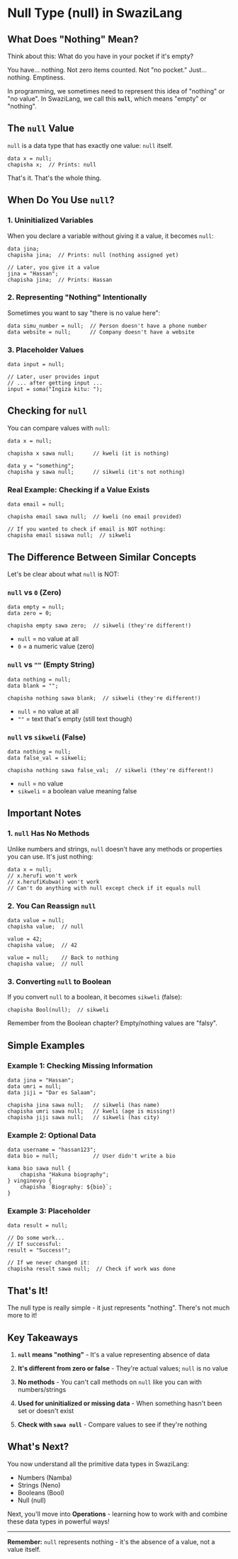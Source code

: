# Null Type (null) in SwaziLang

## What Does "Nothing" Mean?

Think about this: What do you have in your pocket if it's empty?

You have... nothing. Not zero items counted. Not "no pocket." Just... nothing. Emptiness.

In programming, we sometimes need to represent this idea of "nothing" or "no value". In SwaziLang, we call this **`null`**, which means "empty" or "nothing".

## The `null` Value

`null` is a data type that has exactly one value: `null` itself.

```swazi
data x = null;
chapisha x;  // Prints: null
```

That's it. That's the whole thing.

## When Do You Use `null`?

### 1. Uninitialized Variables

When you declare a variable without giving it a value, it becomes `null`:

```swazi
data jina;
chapisha jina;  // Prints: null (nothing assigned yet)

// Later, you give it a value
jina = "Hassan";
chapisha jina;  // Prints: Hassan
```

### 2. Representing "Nothing" Intentionally

Sometimes you want to say "there is no value here":

```swazi
data simu_number = null;  // Person doesn't have a phone number
data website = null;      // Company doesn't have a website
```

### 3. Placeholder Values

```swazi
data input = null;

// Later, user provides input
// ... after getting input ...
input = soma("Ingiza kitu: ");
```

## Checking for `null`

You can compare values with `null`:

```swazi
data x = null;

chapisha x sawa null;      // kweli (it is nothing)

data y = "something";
chapisha y sawa null;      // sikweli (it's not nothing)
```

### Real Example: Checking if a Value Exists

```swazi
data email = null;

chapisha email sawa null;  // kweli (no email provided)

// If you wanted to check if email is NOT nothing:
chapisha email sisawa null;  // sikweli
```

## The Difference Between Similar Concepts

Let's be clear about what `null` is NOT:

### `null` vs `0` (Zero)

```swazi
data empty = null;
data zero = 0;

chapisha empty sawa zero;  // sikweli (they're different!)
```

- `null` = no value at all
- `0` = a numeric value (zero)

### `null` vs `""` (Empty String)

```swazi
data nothing = null;
data blank = "";

chapisha nothing sawa blank;  // sikweli (they're different!)
```

- `null` = no value at all
- `""` = text that's empty (still text though)

### `null` vs `sikweli` (False)

```swazi
data nothing = null;
data false_val = sikweli;

chapisha nothing sawa false_val;  // sikweli (they're different!)
```

- `null` = no value
- `sikweli` = a boolean value meaning false

## Important Notes

### 1. `null` Has No Methods

Unlike numbers and strings, `null` doesn't have any methods or properties you can use. It's just nothing:

```swazi
data x = null;
// x.herufi won't work
// x.herufiKubwa() won't work
// Can't do anything with null except check if it equals null
```

### 2. You Can Reassign `null`

```swazi
data value = null;
chapisha value;  // null

value = 42;
chapisha value;  // 42

value = null;    // Back to nothing
chapisha value;  // null
```

### 3. Converting `null` to Boolean

If you convert `null` to a boolean, it becomes `sikweli` (false):

```swazi
chapisha Bool(null);  // sikweli
```

Remember from the Boolean chapter? Empty/nothing values are "falsy".

## Simple Examples

### Example 1: Checking Missing Information

```swazi
data jina = "Hassan";
data umri = null;
data jiji = "Dar es Salaam";

chapisha jina sawa null;   // sikweli (has name)
chapisha umri sawa null;   // kweli (age is missing!)
chapisha jiji sawa null;   // sikweli (has city)
```

### Example 2: Optional Data

```swazi
data username = "hassan123";
data bio = null;           // User didn't write a bio

kama bio sawa null {
    chapisha "Hakuna biography";
} vinginevyo {
    chapisha `Biography: ${bio}`;
}
```

### Example 3: Placeholder

```swazi
data result = null;

// Do some work...
// If successful:
result = "Success!";

// If we never changed it:
chapisha result sawa null;  // Check if work was done
```

## That's It!

The null type is really simple - it just represents "nothing". There's not much more to it!

## Key Takeaways

1. **`null` means "nothing"** - It's a value representing absence of data

2. **It's different from zero or false** - They're actual values; `null` is no value

3. **No methods** - You can't call methods on `null` like you can with numbers/strings

4. **Used for uninitialized or missing data** - When something hasn't been set or doesn't exist

5. **Check with `sawa null`** - Compare values to see if they're nothing

## What's Next?

You now understand all the primitive data types in SwaziLang:
- Numbers (Namba)
- Strings (Neno)
- Booleans (Bool)
- Null (null)

Next, you'll move into **Operations** - learning how to work with and combine these data types in powerful ways!

---

**Remember:** `null` represents nothing - it's the absence of a value, not a value itself.